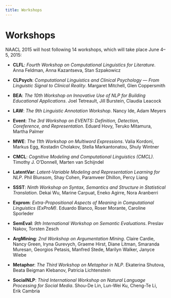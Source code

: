 ```yaml
---
title: Workshops
---
```


# Workshops

NAACL 2015 will host following 14 workshops, which will take place June 4–5, 2015:

+ **CLFL**: *Fourth Workshop on Computational Linguistics for Literature*. Anna Feldman, Anna Kazantseva, Stan Szpakowicz

+ **CLPsych**: *Computational Linguistics and Clinical Psychology — From Linguistic Signal to Clinical Reality*. Margaret Mitchell, Glen Coppersmith

+ **BEA**: *The 10th Workshop on Innovative Use of NLP for Building Educational Applications*. Joel Tetreault, Jill Burstein, Claudia Leacock

+ **LAW**: *The 9th Linguistic Annotation Workshop*. Nancy Ide, Adam Meyers

+ **Event**: *The 3rd Workshop on EVENTS: Definition, Detection, Coreference, and Representation*. Eduard Hovy, Teruko Mitamura, Martha Palmer

+ **MWE**: *The 11th Workshop on Multiword Expressions*. Valia Kordoni, Markus Egg, Kostadin Cholakov, Stella Markantonatou, Shuly Wintner

+ **CMCL**: *Cognitive Modeling and Computational Linguistics (CMCL)*. Timothy J. O’Donnell, Marten van Schijndel

+ **LatentVar**: *Latent-Variable Modeling and Representation Learning for NLP*. Phil Blunsom, Shay Cohen, Paramveer Dhillon, Percy Liang

+ **SSST**: *Ninth Workshop on Syntax, Semantics and Structure in Statistical Translation*. Dekai Wu, Marine Carpuat, Eneko Agirre, Nora Aranberri

+ **Exprom**: *Extra-Propositional Aspects of Meaning in Computational Linguistics (ExProM)*. Eduardo Blanco, Roser Morante, Caroline Sporleder

+ **SemEval**: *9th International Workshop on Semantic Evaluations*. Preslav Nakov, Torsten Zesch

+ **ArgMining**: *2nd Workshop on Argumentation Mining*. Claire Cardie, Nancy Green, Iryna Gurevych, Graeme Hirst, Diane Litman, Smaranda Muresan, Georgios Petasis, Manfred Stede, Marilyn Walker, Janyce Wiebe

+ **Metaphor**: *The Third Workshop on Metaphor in NLP*. Ekaterina Shutova, Beata Beigman Klebanov, Patricia Lichtenstein

+ **SocialNLP**: *Third International Workshop on Natural Language Processing for Social Media*. Shou-De Lin, Lun-Wei Ku, Cheng-Te Li, Erik Cambria
